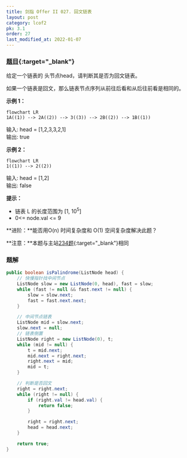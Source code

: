 ```yaml
---
title: 剑指 Offer II 027. 回文链表
layout: post
category: lcof2
pk: 3.1
order: 27
last_modified_at: 2022-01-07
---
```


### [题目](https://leetcode-cn.com/problems/aMhZSa/){:target="_blank"}

给定一个链表的 头节点head，请判断其是否为回文链表。

如果一个链表是回文，那么链表节点序列从前往后看和从后往前看是相同的。



**示例 1：**

```mermaid
flowchart LR
1A((1)) --> 2A((2)) --> 3((3)) --> 2B((2)) --> 1B((1))
```

输入: head = [1,2,3,3,2,1]  
输出: true

**示例 2：**

```mermaid
flowchart LR
1((1)) --> 2((2))
```

输入: head = [1,2]  
输出: false

**提示：**
- 链表 L 的长度范围为 [1, 10<sup>5</sup>]
- 0<= node.val <= 9

**进阶：**能否用O(n) 时间复杂度和 O(1) 空间复杂度解决此题？

**注意：**本题与主站[234题](https://leetcode-cn.com/problems/palindrome-linked-list/){:target="_blank"}相同

### 题解

```java
public boolean isPalindrome(ListNode head) {
    // 快慢指针找中间节点
    ListNode slow = new ListNode(0, head), fast = slow;
    while (fast != null && fast.next != null) {
        slow = slow.next;
        fast = fast.next.next;
    }

    // 中间节点链表
    ListNode mid = slow.next;
    slow.next = null;
    // 链表倒置
    ListNode right = new ListNode(0), t;
    while (mid != null) {
        t = mid.next;
        mid.next = right.next;
        right.next = mid;
        mid = t;
    }

    // 判断是否回文
    right = right.next;
    while (right != null) {
        if (right.val != head.val) {
            return false;
        }

        right = right.next;
        head = head.next;
    }

    return true;
}
```